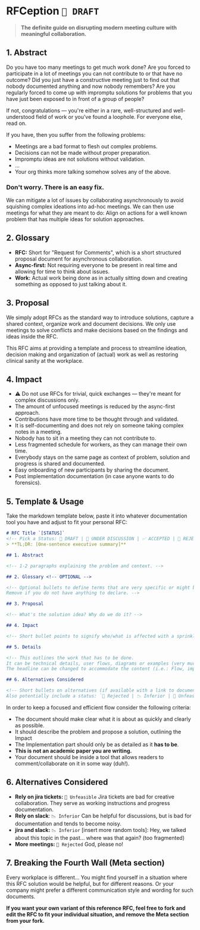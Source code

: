 # RFCeption `📝 DRAFT`

> **The definite guide on disrupting modern meeting culture with meaningful collaboration.**

## 1. Abstract

Do you have too many meetings to get much work done? Are you forced to participate in a lot of meetings you can not contribute to or that have no outcome? Did you just have a constructive meeting just to find out that nobody documented anything and now nobody remembers? Are you regularly forced to come up with impromptu solutions for problems that you have just been exposed to in front of a group of people?

If not, congratulations — you're either in a rare, well-structured and well-understood field of work or you've found a loophole. For everyone else, read on.

If you have, then you suffer from the following problems:
- Meetings are a bad format to flesh out complex problems.
- Decisions can not be made without proper preparation.
- Impromptu ideas are not solutions without validation.
- ...
- Your org thinks more talking somehow solves any of the above.

### Don't worry. There is an easy fix.

We can mitigate a lot of issues by collaborating asynchronously to avoid squishing complex ideations into ad-hoc meetings. We can then use meetings for what they are meant to do: Align on actions for a well known problem that has multiple ideas for solution approaches.

## 2. Glossary

- **RFC:** Short for "Request for Comments", which is a short structured proposal document for asynchronous collaboration.
- **Async-first:** Not requiring everyone to be present in real time and allowing for time to think about issues.
- **Work:** Actual work being done as in actually sitting down and creating something as opposed to just talking about it.

## 3. Proposal

We simply adopt RFCs as the standard way to introduce solutions, capture a shared context, organize work and document decisions. We only use meetings to solve conflicts and make decisions based on the findings and ideas inside the RFC.

This RFC aims at providing a template and process to streamline ideation, decision making and organization of (actual) work as well as restoring clinical sanity at the workplace.

## 4. Impact

- ⚠️ Do not use RFCs for trivial, quick exchanges — they're meant for complex discussions only.
- The amount of unfocused meetings is reduced by the async-first approach.
- Contributions have more time to be thought through and validated.
- It is self-documenting and does not rely on someone taking complex notes in a meeting.
- Nobody has to sit in a meeting they can not contribute to.
- Less fragmented schedule for workers, as they can manage their own time.
- Everybody stays on the same page as context of problem, solution and progress is shared and documented.
- Easy onboarding of new participants by sharing the document.
- Post implementation documentation (in case anyone wants to do forensics).

## 5. Template & Usage

Take the markdown template below, paste it into whatever documentation tool you have and adjust to fit your personal RFC:


```md
# RFC Title `[STATUS]`
<!-- Pick a Status: 📝 DRAFT | 💬 UNDER DISCUSSION | ✅ ACCEPTED | 🚫 REJECTED | 🚀 IMPLEMENTED -->
> **TL;DR: [One-sentence executive summary]**

## 1. Abstract

<!-- 1-2 paragraphs explaining the problem and context. -->

## 2. Glossary <!-- OPTIONAL -->

<!-- Optional bullets to define terms that are very specific or might be misunderstood. 
Remove if you do not have anything to declare. -->

## 3. Proposal

<!-- What's the solution idea? Why do we do it? -->

## 4. Impact

<!-- Short bullet points to signify who/what is affected with a sprinkle of pros and cons. -->

## 5. Details

<!-- This outlines the work that has to be done. 
It can be technical details, user flows, diagrams or examples (very much like this one).
The headline can be changed to accommodate the content (i.e.: Flow, implementation, Database layout, ...) -->

## 6. Alternatives Considered

<!-- Short bullets on alternatives (if available with a link to documentation).
Also potentially include a status: `🚫 Rejected | 📉 Inferior | 🚧 Unfeasible`. -->
```


In order to keep a focused and efficient flow consider the following criteria:
- The document should make clear what it is about as quickly and clearly as possible.
- It should describe the problem and propose a solution, outlining the Impact
- The Implementation part should only be as detailed as it **has to be**. 
- **This is not an academic paper you are writing.**
- Your document should be inside a tool that allows readers to comment/collaborate on it in some way (duh!).

## 6. Alternatives Considered
- **Rely on jira tickets:** `🚧 Unfeasible` Jira tickets are bad for creative collaboration. They serve as working instructions and progress documentation. 
- **Rely on slack**: `📉 Inferior` Can be helpful for discussions, but is bad for documentation and tends to become noisy. 
- **jira __and__ slack:** `📉 Inferior` [insert more random tools]: Hey, we talked about this topic in the past... where was that again? (too fragmented) 
- **More meetings:** `🚫 Rejected` God, please no! 

## 7. Breaking the Fourth Wall (Meta section)

Every workplace is different... You might find yourself in a situation where this RFC solution would be helpful, but for different reasons. Or your company might prefer a different communication style and wording for such documents.

**If you want your own variant of this reference RFC, feel free to fork and edit the RFC to fit your individual situation, and remove the Meta section from your fork.**
